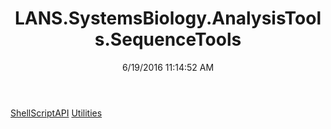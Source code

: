 ﻿---
title: LANS.SystemsBiology.AnalysisTools.SequenceTools
date: 6/19/2016 11:14:52 AM
---

[ShellScriptAPI](T-LANS.SystemsBiology.AnalysisTools.SequenceTools.ShellScriptAPI.html)
[Utilities](T-LANS.SystemsBiology.AnalysisTools.SequenceTools.Utilities.html)
